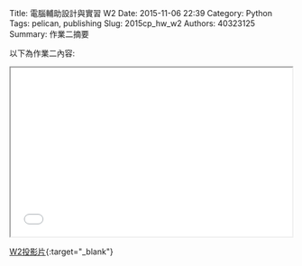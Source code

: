 Title: 電腦輔助設計與實習  W2
Date: 2015-11-06 22:39
Category: Python
Tags: pelican, publishing
Slug: 2015cp_hw_w2
Authors: 40323125
Summary: 作業二摘要

以下為作業二內容:

<iframe src="40323125_cp_w2_p.html" width="500" height="300"></iframe>

[W2投影片](40323125_cp_w2_p.html){:target="_blank"}




